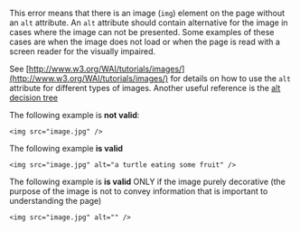 This error means that there is an image (`img`) element on the page without an `alt` attribute.  An `alt` attribute should contain alternative for the image in cases where the image can not be presented.  Some examples of these cases are when the image does not load or when the page is read with a screen reader for the visually impaired.

See [http://www.w3.org/WAI/tutorials/images/](http://www.w3.org/WAI/tutorials/images/) for details on how to use the `alt` attribute for different types of images.  Another useful reference is the [alt decision tree](http://www.w3.org/WAI/tutorials/images/decision-tree/)

The following example is **not valid**:

```
<img src="image.jpg" />

```

The following example **is valid**

```
<img src="image.jpg" alt="a turtle eating some fruit" />

```

The following example is **is valid** ONLY if the image purely decorative (the purpose of the image is not to convey information that is important to understanding the page)

```
<img src="image.jpg" alt="" />

```